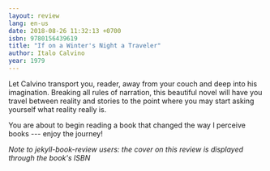 ```yaml
---
layout: review
lang: en-us
date: 2018-08-26 11:32:13 +0700
isbn: 9780156439619
title: "If on a Winter's Night a Traveler"
author: Italo Calvino
year: 1979
---
```


Let Calvino transport you, reader, away from your couch and deep into his imagination. Breaking all rules of narration, this beautiful novel will have you travel between reality and stories to the point where you may start asking yourself what reality really is.

You are about to begin reading a book that changed the way I perceive books --- enjoy the journey!

_Note to jekyll-book-review users: the cover on this review is displayed through the book's ISBN_
